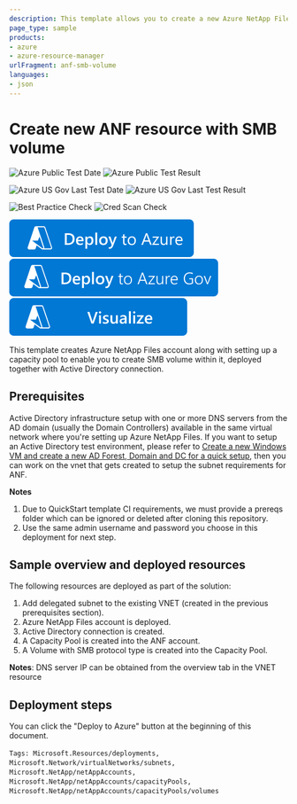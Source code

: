 ```yaml
---
description: This template allows you to create a new Azure NetApp Files resource with a single Capacity pool and single volume configured with SMB protocol.
page_type: sample
products:
- azure
- azure-resource-manager
urlFragment: anf-smb-volume
languages:
- json
---
```

# Create new ANF resource with SMB volume

![Azure Public Test Date](https://azurequickstartsservice.blob.core.windows.net/badges/quickstarts/microsoft.netapp/anf-smb-volume/PublicLastTestDate.svg)
![Azure Public Test Result](https://azurequickstartsservice.blob.core.windows.net/badges/quickstarts/microsoft.netapp/anf-smb-volume/PublicDeployment.svg)

![Azure US Gov Last Test Date](https://azurequickstartsservice.blob.core.windows.net/badges/quickstarts/microsoft.netapp/anf-smb-volume/FairfaxLastTestDate.svg)
![Azure US Gov Last Test Result](https://azurequickstartsservice.blob.core.windows.net/badges/quickstarts/microsoft.netapp/anf-smb-volume/FairfaxDeployment.svg)

![Best Practice Check](https://azurequickstartsservice.blob.core.windows.net/badges/quickstarts/microsoft.netapp/anf-smb-volume/BestPracticeResult.svg)
![Cred Scan Check](https://azurequickstartsservice.blob.core.windows.net/badges/quickstarts/microsoft.netapp/anf-smb-volume/CredScanResult.svg)

[![Deploy To Azure](https://raw.githubusercontent.com/Azure/azure-quickstart-templates/master/1-CONTRIBUTION-GUIDE/images/deploytoazure.svg?sanitize=true)](https://portal.azure.com/#create/Microsoft.Template/uri/https%3A%2F%2Fraw.githubusercontent.com%2FAzure%2Fazure-quickstart-templates%2Fmaster%2Fquickstarts%2Fmicrosoft.netapp%2Fanf-smb-volume%2Fazuredeploy.json)
[![Deploy To Azure US Gov](https://raw.githubusercontent.com/Azure/azure-quickstart-templates/master/1-CONTRIBUTION-GUIDE/images/deploytoazuregov.svg?sanitize=true)](https://portal.azure.us/#create/Microsoft.Template/uri/https%3A%2F%2Fraw.githubusercontent.com%2FAzure%2Fazure-quickstart-templates%2Fmaster%2Fquickstarts%2Fmicrosoft.netapp%2Fanf-smb-volume%2Fazuredeploy.json)
[![Visualize](https://raw.githubusercontent.com/Azure/azure-quickstart-templates/master/1-CONTRIBUTION-GUIDE/images/visualizebutton.svg?sanitize=true)](http://armviz.io/#/?load=https%3A%2F%2Fraw.githubusercontent.com%2FAzure%2Fazure-quickstart-templates%2Fmaster%2Fquickstarts%2Fmicrosoft.netapp%2Fanf-smb-volume%2Fazuredeploy.json)

This template creates Azure NetApp Files account along with setting up a capacity pool to enable you to create SMB volume within it, deployed together with Active Directory connection.

## Prerequisites

Active Directory infrastructure setup with one or more DNS servers from the AD domain (usually the Domain Controllers) available in the same virtual network where you're setting up Azure NetApp Files. If you want to setup an Active Directory test environment, please refer to [Create a new Windows VM and create a new AD Forest, Domain and DC for a quick setup](https://github.com/Azure/azure-quickstart-templates/tree/master/active-directory-new-domain#create-a-new-windows-vm-and-create-a-new-ad-forest-domain-and-dc), then you can work on the vnet that gets created to setup the subnet requirements for ANF.

**Notes**

1. Due to QuickStart template CI requirements, we must provide a prereqs folder which can be ignored or deleted after cloning this repository.
1. Use the same admin username and password you choose in this deployment for next step.

## Sample overview and deployed resources

The following resources are deployed as part of the solution:
1. Add delegated subnet to the existing VNET (created in the previous prerequisites section).
1. Azure NetApp Files account is deployed.
1. Active Directory connection is created.
1. A Capacity Pool is created into the ANF account.
1. A Volume with SMB protocol type is created into the Capacity Pool.

**Notes**: DNS server IP can be obtained from the overview tab in the VNET resource

## Deployment steps

You can click the "Deploy to Azure" button at the beginning of this document.

`Tags: Microsoft.Resources/deployments, Microsoft.Network/virtualNetworks/subnets, Microsoft.NetApp/netAppAccounts, Microsoft.NetApp/netAppAccounts/capacityPools, Microsoft.NetApp/netAppAccounts/capacityPools/volumes`

